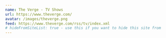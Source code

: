 ```yaml
---
name: The Verge - TV Shows
url: https://www.theverge.com/
avatar: /images/theverge.png
feed: https://www.theverge.com/rss/tv/index.xml
# hideFromSiteList: true - use this if you want to hide this site from the list of sites on this page: https://eleventy-m10y.lkmt.us/sites/
---
```


